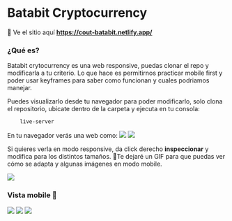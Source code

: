 # Batabit Cryptocurrency
👀 Ve el sitio aquí **https://cout-batabit.netlify.app/**

### ¿Qué es?
Batabit crytocurrency es una web responsive, puedas clonar el repo y modificarla a tu criterio. Lo que hace es permitirnos practicar mobile first y poder usar keyframes para saber como funcionan y cuales podriamos manejar.

Puedes visualizarlo desde tu navegador para poder modificarlo, solo clona el repositorio, ubicate dentro de la carpeta y ejecuta en tu consola:

```
    live-server
```
En tu navegador verás una web como:
![](https://i.imgur.com/gZOovnK.png)
![](https://i.imgur.com/sfK9Hwz.jpg)

Si quieres verla en modo responsive, da click derecho **inspeccionar** y modifica para los distintos tamaños.
📝Te dejaré un GIF para que puedas ver cómo se adapta y algunas imágenes en modo mobile.

![](https://i.imgur.com/YNuIBCX.gif)


### Vista mobile 📱
![](https://i.imgur.com/bVx57A3.png)
![](https://i.imgur.com/I4uPuZk.png)
![](https://i.imgur.com/DztRlFg.png)
